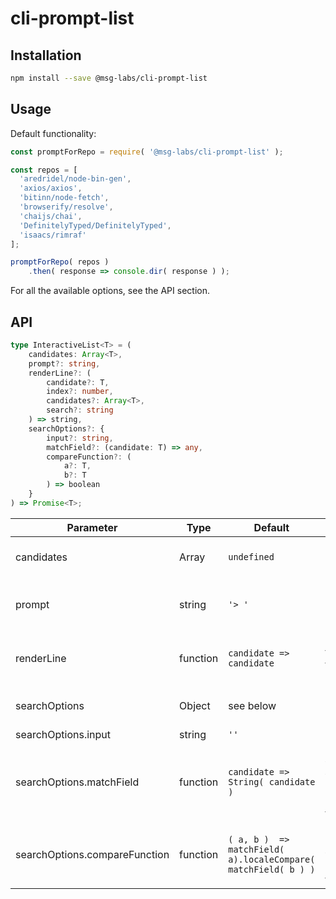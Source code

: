 # cli-prompt-list

## Installation

```sh
npm install --save @msg-labs/cli-prompt-list
```

## Usage

Default functionality:

```js
const promptForRepo = require( '@msg-labs/cli-prompt-list' );

const repos = [
  'aredridel/node-bin-gen',
  'axios/axios',
  'bitinn/node-fetch',
  'browserify/resolve',
  'chaijs/chai',
  'DefinitelyTyped/DefinitelyTyped',
  'isaacs/rimraf'
];

promptForRepo( repos )
    .then( response => console.dir( response ) );

```
For all the available options, see the API section.

## API
```typescript
type InteractiveList<T> = (
    candidates: Array<T>,
    prompt?: string,
    renderLine?: (
        candidate?: T,
        index?: number,
        candidates?: Array<T>,
        search?: string
    ) => string,
    searchOptions?: {
        input?: string,
        matchField?: (candidate: T) => any,
        compareFunction?: (
            a?: T,
            b?: T
        ) => boolean
    }
) => Promise<T>;
```


| Parameter | Type | Default | Description |
|-|-|-|-|
| candidates | Array | `undefined` | List of elements to search |
| prompt | string | `'> '` | Text to be displayed next to the input |
| renderLine | function | `candidate => candidate` | Used to transform the output of each line |
| searchOptions | Object | see below | Custom search options |
| searchOptions.input | string | `''` | Initial input |
| searchOptions.matchField | function | `candidate => String( candidate )` | Selects which field will be used in the compare function |
| searchOptions.compareFunction | function | `( a, b )  => matchField( a).localeCompare( matchField( b ) )` | Defines how fields will be sorted after the search |

